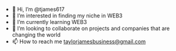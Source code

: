 - 👋 Hi, I’m @tjames617
- 👀 I’m interested in finding my niche in WEB3
- 🌱 I’m currently learning WEB3
- 💞️ I’m looking to collaborate on projects and companies that are changing the world
- 📫 How to reach me taylorjamesbusiness@gmail.com

<!---
tjames617/tjames617 is a ✨ special ✨ repository because its `README.md` (this file) appears on your GitHub profile.
You can click the Preview link to take a look at your changes.
--->
